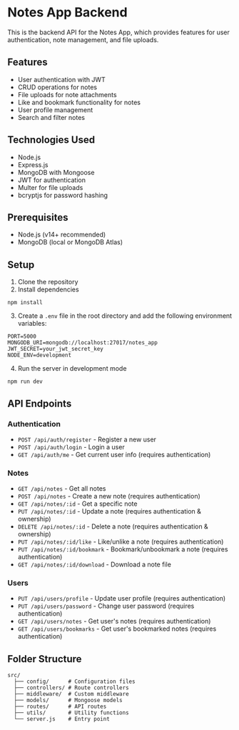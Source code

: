 # Notes App Backend

This is the backend API for the Notes App, which provides features for user authentication, note management, and file uploads.

## Features

- User authentication with JWT
- CRUD operations for notes
- File uploads for note attachments
- Like and bookmark functionality for notes
- User profile management
- Search and filter notes

## Technologies Used

- Node.js
- Express.js
- MongoDB with Mongoose
- JWT for authentication
- Multer for file uploads
- bcryptjs for password hashing

## Prerequisites

- Node.js (v14+ recommended)
- MongoDB (local or MongoDB Atlas)

## Setup

1. Clone the repository
2. Install dependencies

```
npm install
```

3. Create a `.env` file in the root directory and add the following environment variables:

```
PORT=5000
MONGODB_URI=mongodb://localhost:27017/notes_app
JWT_SECRET=your_jwt_secret_key
NODE_ENV=development
```

4. Run the server in development mode

```
npm run dev
```

## API Endpoints

### Authentication

- `POST /api/auth/register` - Register a new user
- `POST /api/auth/login` - Login a user
- `GET /api/auth/me` - Get current user info (requires authentication)

### Notes

- `GET /api/notes` - Get all notes
- `POST /api/notes` - Create a new note (requires authentication)
- `GET /api/notes/:id` - Get a specific note
- `PUT /api/notes/:id` - Update a note (requires authentication & ownership)
- `DELETE /api/notes/:id` - Delete a note (requires authentication & ownership)
- `PUT /api/notes/:id/like` - Like/unlike a note (requires authentication)
- `PUT /api/notes/:id/bookmark` - Bookmark/unbookmark a note (requires authentication)
- `GET /api/notes/:id/download` - Download a note file

### Users

- `PUT /api/users/profile` - Update user profile (requires authentication)
- `PUT /api/users/password` - Change user password (requires authentication)
- `GET /api/users/notes` - Get user's notes (requires authentication)
- `GET /api/users/bookmarks` - Get user's bookmarked notes (requires authentication)

## Folder Structure

```
src/
  ├── config/      # Configuration files
  ├── controllers/ # Route controllers
  ├── middleware/  # Custom middleware
  ├── models/      # Mongoose models
  ├── routes/      # API routes
  ├── utils/       # Utility functions
  └── server.js    # Entry point
``` 